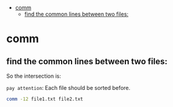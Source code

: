 <!--ts-->
   * [comm](#comm)
      * [find the common lines between two files:](#find-the-common-lines-between-two-files)

<!-- Added by: gil_diy, at: 2019-01-16T08:24+02:00 -->

<!--te-->

# comm

## find the common lines between two files:
So the intersection is:

`pay attention`: Each file should be sorted before.

```bash
comm -12 file1.txt file2.txt
```
